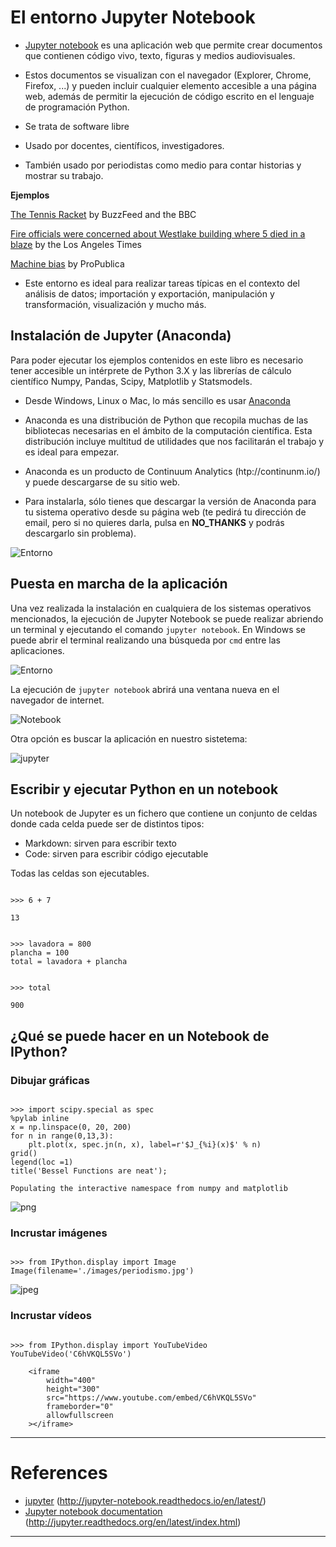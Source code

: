 
# El entorno Jupyter Notebook

* [Jupyter notebook](http://jupyter.org) es una aplicación web que permite crear documentos que contienen código vivo, texto, figuras y medios audiovisuales. 

* Estos documentos se visualizan con el navegador (Explorer, Chrome, Firefox, ...) y pueden incluir cualquier elemento accesible a una página web, además de permitir la ejecución de código escrito en el lenguaje de programación Python.

* Se trata de software libre 

* Usado por docentes, científicos, investigadores.

* También usado por periodistas como medio para contar historias y mostrar su trabajo.



__Ejemplos__

[The Tennis Racket](https://github.com/BuzzFeedNews/2016-01-tennis-betting-analysis/blob/master/notebooks/tennis-analysis.ipynb) by BuzzFeed and the BBC

[Fire officials were concerned about Westlake building where 5 died in a blaze](https://github.com/datadesk/la-vacant-building-complaints-analysis/blob/master/la-vacant-building-complaints-analysis.ipynb) by the Los Angeles Times

[Machine bias](https://github.com/propublica/compas-analysis/blob/master/Compas%20Analysis.ipynb) by ProPublica


* Este entorno es ideal para realizar tareas típicas en el contexto del análisis de datos; importación y exportación,  manipulación y transformación, visualización  y mucho más. 


##  Instalación de Jupyter (Anaconda)

Para poder ejecutar los ejemplos contenidos en este libro es necesario tener accesible un intérprete de Python 3.X y las librerías de cálculo científico Numpy, Pandas, Scipy, Matplotlib y Statsmodels. 

* Desde Windows, Linux o Mac, lo más sencillo es usar [Anaconda](https://www.continuum.io/downloads)

*  Anaconda es una distribución de Python que recopila muchas de las bibliotecas necesarias en el ámbito de la computación científica. Esta distribución incluye multitud de utilidades que nos facilitarán el trabajo y es ideal para empezar.

* Anaconda es un producto de Continuum Analytics (htp://continunm.io/) y puede descargarse de su sitio web.

* Para instalarla, sólo tienes que descargar la versión de Anaconda para tu sistema operativo desde su página web (te pedirá tu dirección de email, pero si no quieres darla, pulsa en __NO_THANKS__ y podrás descargarlo sin problema). 

![Entorno](./images/anaconda.jpg "Anaconda")



## Puesta en marcha de la aplicación 

Una vez realizada la instalación en cualquiera de los sistemas operativos mencionados,
la ejecución de Jupyter Notebook se puede realizar abriendo un terminal
y ejecutando el comando `jupyter notebook`.
En Windows se puede abrir el terminal realizando una búsqueda por `cmd` entre las aplicaciones.


![Entorno](./images/cmd.png "jupyter notebook")

La ejecución de `jupyter notebook` abrirá una ventana nueva en el navegador de internet.


![Notebook](./images/jupyter.png "Notebook")

Otra opción es buscar la aplicación en nuestro sistetema:

![jupyter](./images/jupyterexe.png "Jupyter")

## Escribir y ejecutar Python en un notebook

Un notebook de Jupyter es un fichero que contiene un conjunto de celdas donde cada celda puede ser de distintos tipos: 

* Markdown: sirven para escribir texto
* Code: sirven para escribir código ejecutable

Todas las celdas son ejecutables.


```

>>> 6 + 7

```




    13




```

>>> lavadora = 800
plancha = 100
total = lavadora + plancha

```


```

>>> total

```




    900



## ¿Qué se puede hacer en un Notebook de IPython?

### Dibujar gráficas


```

>>> import scipy.special as spec
%pylab inline
x = np.linspace(0, 20, 200)
for n in range(0,13,3):
    plt.plot(x, spec.jn(n, x), label=r'$J_{%i}(x)$' % n)
grid()
legend(loc =1)
title('Bessel Functions are neat');

```

    Populating the interactive namespace from numpy and matplotlib
    


![png](PD_JupyterNotebook_files/PD_JupyterNotebook_18_1.png)


### Incrustar imágenes


```

>>> from IPython.display import Image
Image(filename='./images/periodismo.jpg')

```




![jpeg](PD_JupyterNotebook_files/PD_JupyterNotebook_20_0.jpeg)



### Incrustar vídeos


```

>>> from IPython.display import YouTubeVideo
YouTubeVideo('C6hVKQL5SVo')

```





        <iframe
            width="400"
            height="300"
            src="https://www.youtube.com/embed/C6hVKQL5SVo"
            frameborder="0"
            allowfullscreen
        ></iframe>
        



------------

# References



* [jupyter](http://jupyter-notebook.readthedocs.io/en/latest/)   (http://jupyter-notebook.readthedocs.io/en/latest/) 
* [Jupyter notebook documentation](http://jupyter.readthedocs.org/en/latest/index.html)  (http://jupyter.readthedocs.org/en/latest/index.html)



----

